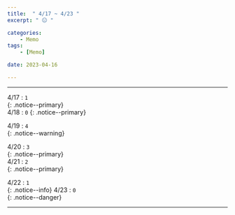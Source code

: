 ```yaml
---
title:  " 4/17 ~ 4/23 "
excerpt: " 😐 "

categories:
    - Memo
tags:
    - [Memo]

date: 2023-04-16

---
```

- - -
<!-- 약 -->

4/17 : `1`   
{: .notice--primary}  
4/18 : `0`   <!--저녁 11:00 81.3-->
{: .notice--primary}  

4/19 : `4`   
{: .notice--warning}  

4/20 : `3`   
{: .notice--primary}  
4/21 : `2`  
{: .notice--primary} 


4/22 : `1`      
{: .notice--info} 
4/23 : `0`   
{: .notice--danger}  


<!-- {: .notice}
{: .notice--primary}
{: .notice--info}
{: .notice--warning}
{: .notice--success}
{: .notice--danger} 
😄 😐 🙁 😡
-->
- - -